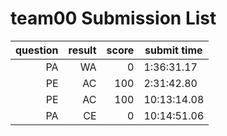 # team00 Submission List
question | result | score | submit time
----:|----:|-----:|----- 
PA | WA | 0 |  1:36:31.17 
PE | AC | 100 |  2:31:42.80 
PE | AC | 100 | 10:13:14.08 
PA | CE | 0 | 10:14:51.06 
